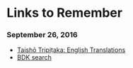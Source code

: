# Links to Remember

### September 26, 2016
- [Taishō Tripiṭaka: English Translations](http://lapislazulitexts.com/tripitaka) 
- [BDK search](http://21dzk.l.u-tokyo.ac.jp/BDK/bdk_search.php) 
